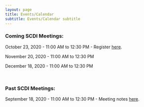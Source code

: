 ```yaml
---
layout: page
title: Events/Calendar
subtitle: Events/Calendar subtitle
---
```

### **Coming SCDI Meetings:** 

October 23, 2020 - 11:00 AM to 12:30 PM - Register [here](https://us02web.zoom.us/meeting/register/tZ0kc-yoqDoqG9HsbBR8DsKmYluIRGvSumu4).

November 20, 2020 - 11:00 AM to 12:30 PM

December 18, 2020 - 11:00 AM to 12:30 PM

 <br>

### **Past SCDI Meetings:**

September 18, 2020 - 11:00 AM to 12:30 PM - Meeting notes [here](https://www.valleyvision.org/wp-content/uploads/SCDI_MeetingNotes_9.18.20.pdf).